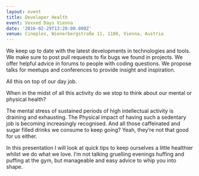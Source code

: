 ```yaml
---
layout: event
title: Developer Health
event: Voxxed Days Vienna
date: '2016-02-29T13:20:00.000Z'
venue: Cineplex, Wienerbergstraße 11, 1100, Vienna, Austria
---
```


We keep up to date with the latest developments in technologies and tools. We make sure to post pull requests to fix bugs we found in projects. We offer helpful advice in forums to people with coding questions. We propose talks for meetups and conferences to provide insight and inspiration.

All this on top of our day job.

When in the midst of all this activity do we stop to think about our mental or physical health?

The mental stress of sustained periods of high intellectual activity is draining and exhausting. The Physical impact of having such a sedentary job is becoming increasingly recognised. And all those caffeinated and sugar filled drinks we consume to keep going? Yeah, they’re not that good for us either.

In this presentation I will look at quick tips to keep ourselves a little healthier whilst we do what we love. I’m not talking gruelling evenings huffing and puffing at the gym, but manageable and easy advice to whip you into shape.
